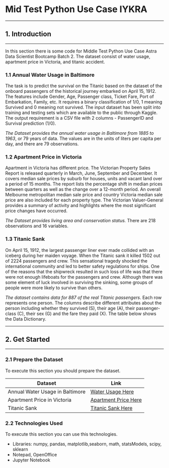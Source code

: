 # Mid Test Python Use Case IYKRA
---
## 1. Introduction
---
In this section there is some code for Middle Test Python Use Case Astra Data Scientist Bootcamp Batch 2. The dataset consist of water usage, apartment price in Victoria, and titanic accident.
### 1.1 Annual Water Usage in Baltimore
The task is to predict the survival on the Titanic based on the dataset of the onboard passengers of the historical journey embarked on April 15, 1912. The features include Gender, Age, Passenger class, Ticket Fare, Port of Embarkation, Family, etc. It requires a binary classification of 1/0, 1 meaning Survived and 0 meaning not survived. The input dataset has been split into training and testing sets which are available to the public through Kaggle. The output requirement is a CSV file with 2 columns - PassengerID and Survival prediction (1/0).<br>

*The Dataset provides the annual water usage in Baltimore from 1885 to 1963*, or 79 years of data. The values are in the units of liters per capita per day, and there are 79 observations.<br>

### 1.2 Apartment Price in Victoria
Apartment in Victoria has different price. The Victorian Property Sales Report is released quarterly in March, June, September and December. It covers median sale prices by suburb for houses, units and vacant land over a period of 15 months. The report lists the percentage shift in median prices between quarters as well as the change over a 12-month period. An overall Melbourne metropolitan median sale price and country Victoria median sale price are also included for each property type. The Victorian Valuer-General provides a summary of activity and highlights where the most significant price changes have occurred. <br>

*The Dataset provides living area and conservation status.* There are 218 observations and 16 variables. <br>

### 1.3 Titanic Sank
On April 15, 1912, the largest passenger liner ever made collided with an iceberg during her maiden voyage. When the Titanic sank it killed 1502 out of 2224 passengers and crew. This sensational tragedy shocked the international community and led to better safety regulations for ships. One of the reasons that the shipwreck resulted in such loss of life was that there were not enough lifeboats for the passengers and crew. Although there was some element of luck involved in surviving the sinking, some groups of people were more likely to survive than others.<br>

*The dataset contains data for 887 of the real Titanic passengers*. Each row represents one person. The columns describe different attributes about the person including whether they survived (S), their age (A), their passenger-class (C), their sex (G) and the fare they paid (X). The table below shows the Data Dictionary. <br>

---
## 2. Get Started
---
### 2.1 Prepare the Dataset
To execute this section you should prepare the dataset.

Dataset                            | Link                                      
-----------------------------------|-----------------------------------
Annual Water Usage in Baltimore    | [Water Usage Here](https://drive.google.com/open?id=1axM3gfGxQq4T0wuwP51DVMQAecVFmpxL)           
Apartment Price in Victoria        | [Apartment Price Here](https://drive.google.com/open?id=1j8TdXtCnEQlqn2esDbiuPay01pDooS-w)         
Titanic Sank                       | [Titanic Sank Here](https://drive.google.com/open?id=15IyT1ODuDKgZb8WN6iG64hFJRZWJTSAz)   

### 2.2 Technologies Used
To execute this section you can use this technologies.
- Libraries: numpy, pandas, matplotlib,seaborn, math, statsModels, scipy, sklearn
- Notepad, OpenOffice 
- Jupyter Notebook
